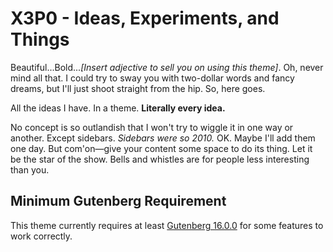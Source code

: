 # X3P0 - Ideas, Experiments, and Things

Beautiful...Bold..._[Insert adjective to sell you on using this theme]_. Oh, never mind all that. I could try to sway you with two-dollar words and fancy dreams, but I'll just shoot straight from the hip. So, here goes.

All the ideas I have. In a theme. **Literally every idea.**

No concept is so outlandish that I won't try to wiggle it in one way or another. Except sidebars. _Sidebars were so 2010._ OK. Maybe I'll add them one day. But com'on—give your content some space to do its thing. Let it be the star of the show. Bells and whistles are for people less interesting than you.

## Minimum Gutenberg Requirement

This theme currently requires at least [Gutenberg 16.0.0](https://github.com/WordPress/gutenberg/releases/tag/v16.0.0) for some features to work correctly.
